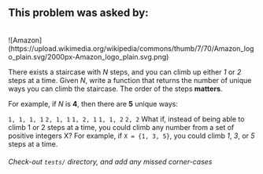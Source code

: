 ## This problem was asked by:
<br>
![Amazon](https://upload.wikimedia.org/wikipedia/commons/thumb/7/70/Amazon_logo_plain.svg/2000px-Amazon_logo_plain.svg.png)

There exists a staircase with _N_ steps, and you can climb up either _1_ or _2_ steps at a time. Given _N_, write a function that returns the number of unique ways you can climb the staircase. The order of the steps __matters__.

For example, if _N_ is __4__, then there are __5__ unique ways:

`1, 1, 1, 1`
`2, 1, 1`
`1, 2, 1`
`1, 1, 2`
`2, 2`
What if, instead of being able to climb 1 or 2 steps at a time, you could climb any number from a set of positive integers X? For example, if `X = {1, 3, 5}`, you could climb _1_, _3_, or _5_ steps at a time.
###### Check-out `tests/` directory, and add any missed corner-cases

